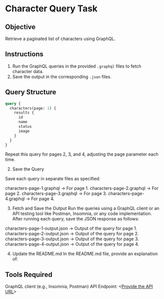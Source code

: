 # Character Query Task

## Objective
Retrieve a paginated list of characters using GraphQL.

## Instructions
1. Run the GraphQL queries in the provided `.graphql` files to fetch character data.
2. Save the output in the corresponding `.json` files.

## Query Structure

```graphql
query {
  characters(page: 1) {
    results {
      id
      name
      status
      image
    }
  }
}

```
Repeat this query for pages 2, 3, and 4, adjusting the page parameter each time.

2. Save the Query

Save each query in separate files as specified:

characters-page-1.graphql → For page 1.
characters-page-2.graphql → For page 2.
characters-page-3.graphql → For page 3.
characters-page-4.graphql → For page 4.

3. Fetch and Save the Output
Run the queries using a GraphQL client or an API testing tool like Postman, Insomnia, or any code implementation. After running each query, save the JSON response as follows:

characters-page-1-output.json → Output of the query for page 1.
characters-page-2-output.json → Output of the query for page 2.
characters-page-3-output.json → Output of the query for page 3.
characters-page-4-output.json → Output of the query for page 4.

4. Update the README.md
In the README.md file, provide an explanation of:

## Tools Required
GraphQL client (e.g., Insomnia, Postman)
API Endpoint: <[Provide the API URL](https://rickandmortyapi.com/graphql)>